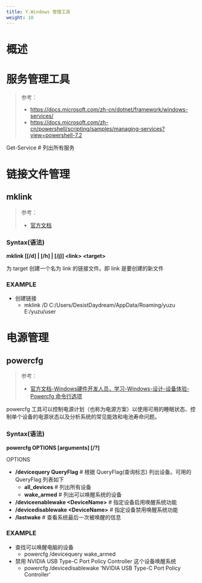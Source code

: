 ```yaml
---
title: Y.Windows 管理工具
weight: 10
---
```


# 概述

>

# 服务管理工具

> 参考：
> - https://docs.microsoft.com/zh-cn/dotnet/framework/windows-services/
> - https://docs.microsoft.com/zh-cn/powershell/scripting/samples/managing-services?view=powershell-7.2

Get-Service # 列出所有服务


# 链接文件管理

## mklink
> 参考：
> - [官方文档](https://learn.microsoft.com/en-us/windows-server/administration/windows-commands/mklink)

### Syntax(语法)

**mklink \[\[/d] | \[/h] | \[/j]] \<link> \<target>**

为 target 创建一个名为 link 的链接文件。即 link 是要创建的新文件

### EXAMPLE

- 创建链接
	- mklink /D C:/Users/DesistDaydream/AppData/Roaming/yuzu E:/yuzu/user

# 电源管理

## powercfg
> 参考：
> - [官方文档-Windows硬件开发人员，学习-Windows-设计-设备体验-Powercfg 命令行选项](https://learn.microsoft.com/en-us/windows-hardware/design/device-experiences/powercfg-command-line-options)

powercfg 工具可以控制电源计划（也称为电源方案）以使用可用的睡眠状态、控制单个设备的电源状态以及分析系统的常见能效和电池寿命问题。

### Syntax(语法)
**powercfg OPTIONS \[arguments] \[/?]**

OPTIONS
- **/devicequery QueryFlag** # 根据 QueryFlag(查询标志) 列出设备。可用的 QueryFlag 列表如下
	- **all_devices** # 列出所有设备
	- **wake_armed** # 列出可以唤醒系统的设备
- **/deviceenablewake \<DeviceName>** # 指定设备启用唤醒系统功能
- **/devicedisablewake \<DeviceName>** # 指定设备禁用唤醒系统功能
- **/lastwake** # 查看系统最后一次被唤醒的信息

### EXAMPLE

- 查找可以唤醒电脑的设备
	- powercfg /devicequery wake_armed
- 禁用 NVIDIA USB Type-C Port Policy Controller 这个设备唤醒系统
	- powercfg /devicedisablewake 'NVIDIA USB Type-C Port Policy Controller'

